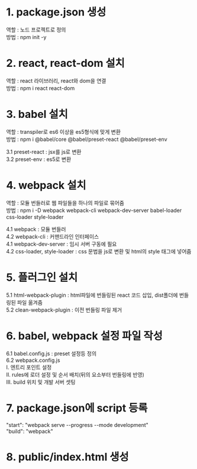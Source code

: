 # 1. package.json 생성
역할 : 노드 프로젝트로 정의  
방법 : npm init -y  

# 2. react, react-dom 설치
역할 : react 라이브러리, react와 dom을 연결  
방법 : npm i react react-dom  

# 3. babel 설치
역할 : transpiler로 es6 이상을 es5형식에 맞게 변환  
방법 : npm i @babel/core @babel/preset-react @babel/preset-env  

3.1 preset-react : jsx를 js로 변환  
3.2 preset-env : es5로 변환  

# 4. webpack 설치
역할 : 모듈 번들러로 웹 파일들을 하나의 파일로 묶어줌  
방법 : npm i -D webpack webpack-cli webpack-dev-server babel-loader css-loader style-loader  

4.1 webpack : 모듈 번들러  
4.2 webpack-cli : 커맨드라인 인터페이스  
4.1 webpack-dev-server : 임시 서버 구동에 필요  
4.2 css-loader, style-loader : css 문법을 js로 변환 및 html의 style 태그에 넣어줌  

# 5. 플러그인 설치
5.1 html-webpack-plugin : html파일에 번들링된 react 코드 삽입, dist폴더에 번들링된 파일 옮겨줌  
5.2 clean-webpack-plugin : 이전 번들링 파일 제거  

# 6. babel, webpack 설정 파일 작성
6.1 babel.config.js : preset 설정등 정의  
6.2 webpack.config.js  
I. 엔트리 포인트 설정  
II. rules에 로더 설정 및 순서 배치(뒤의 요소부터 번들링에 반영)  
III. build 위치 및 개발 서버 셋팅  

# 7. package.json에 script 등록
"start": "webpack serve --progress --mode development"  
"build": "webpack"  

# 8. public/index.html 생성